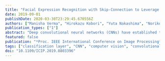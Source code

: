 ```yaml
---
title: "Facial Expression Recognition with Skip-Connection to Leverage Low-Level Features"
date: 2019-09-01
publishDate: 2020-03-30T23:29:45.670556Z
authors: ["Manisha Verma", "Hirokazu Kobori", "Yuta Nakashima", "Noriko Takemura", "Hajime Nagahara"]
publication_types: ["1"]
abstract: "Deep convolutional neural networks (CNNs) have established their feet in the ground of computer vision and machine learning, used in various applications. In this work, an attempt is made to learn a CNN for a task of facial expression recognition (FER). Our network has convolutional layers linked with an FC layer with a skip-connection to the classification layer. Motivation behind this design is that lower layers of a CNN are responsible for lower level features, and facial expressions can be mainly encoded in low-to-mid level features. Hence, in order to leverage the responses from lower layers, all convo-lutional layers are integrated via FC layers. Moreover, a network with shared parameters is used to extract landmark motion trajectory features. These visual and landmark features are fused to improve the performance. Our method is evaluated on the CK+ and Oulu-CASIA facial expression datasets."
featured: false
publication: "*Proc. IEEE International Conference on Image Processing*"
tags: ["classification layer", "CNN", "computer vision", "convolutional layers", "convolutional neural nets", "convolutional neural network", "convolutional neural networks", "Face", "face recognition", "Face recognition", "facial expression recognition", "Facial expression recognition", "Facial features", "facial landmarks", "FC layer", "feature extraction", "Feature extraction", "image classification", "Image sequences", "landmark motion trajectory features", "learning (artificial intelligence)", "low level features.", "machine learning", "Oulu-CASIA facial expression datasets", "skip-connection features", "Videos", "visual landmark features", "Visualization"]
doi: "10.1109/ICIP.2019.8803396"
---
```



